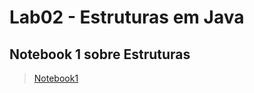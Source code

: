 # Lab02 - Estruturas em Java


## Notebook 1 sobre Estruturas

> [Notebook1](notebook/lab02-java-estruturas-ra247257.ipynb)
